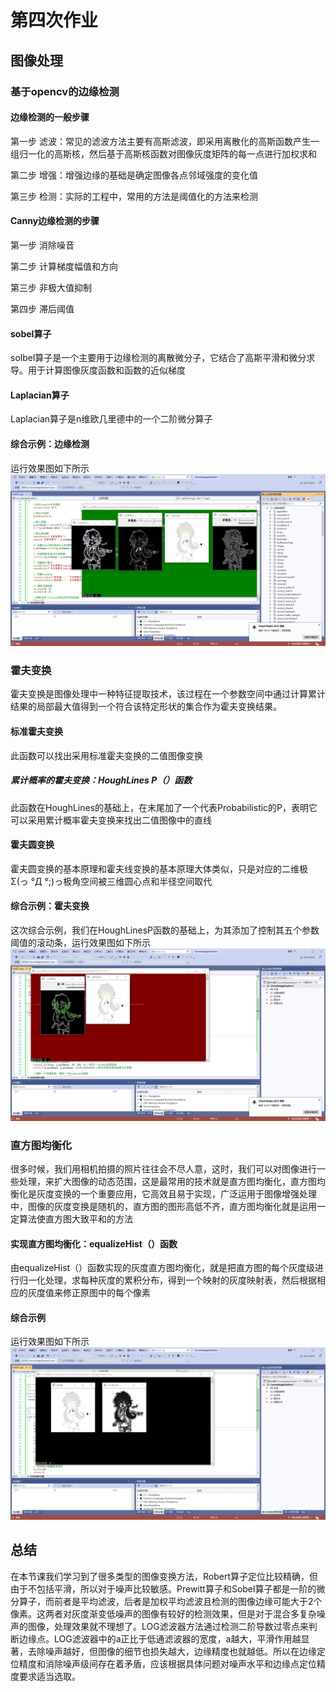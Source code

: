 # 第四次作业
## 图像处理
### 基于opencv的边缘检测
#### 边缘检测的一般步骤
第一步 滤波：常见的滤波方法主要有高斯滤波，即采用离散化的高斯函数产生一组归一化的高斯核，然后基于高斯核函数对图像灰度矩阵的每一点进行加权求和

第二步 增强：增强边缘的基础是确定图像各点邻域强度的变化值

第三步 检测：实际的工程中，常用的方法是阈值化的方法来检测
#### Canny边缘检测的步骤
第一步 消除噪音

第二步 计算梯度幅值和方向

第三步 非极大值抑制

第四步 滞后阈值
#### sobel算子
solbel算子是一个主要用于边缘检测的离散微分子，它结合了高斯平滑和微分求导。用于计算图像灰度函数和函数的近似梯度
#### Laplacian算子
Laplacian算子是n维欧几里德中的一个二阶微分算子
#### 综合示例：边缘检测
运行效果图如下所示
![](github/014.png)
### 霍夫变换
霍夫变换是图像处理中一种特征提取技术，该过程在一个参数空间中通过计算累计结果的局部最大值得到一个符合该特定形状的集合作为霍夫变换结果。
#### 标准霍夫变换
此函数可以找出采用标准霍夫变换的二值图像变换
##### 累计概率的霍夫变换：HoughLines P（）函数
此函数在HoughLines的基础上，在末尾加了一个代表Probabilistic的P，表明它可以采用累计概率霍夫变换来找出二值图像中的直线
#### 霍夫圆变换
霍夫圆变换的基本原理和霍夫线变换的基本原理大体类似，只是对应的二维极Σ(っ °Д °;)っ极角空间被三维圆心点和半径空间取代
#### 综合示例：霍夫变换
这次综合示例，我们在HoughLinesP函数的基础上，为其添加了控制其五个参数阈值的滚动条，运行效果图如下所示
![](github/015.png)
### 直方图均衡化
很多时候，我们用相机拍摄的照片往往会不尽人意，这时，我们可以对图像进行一些处理，来扩大图像的动态范围，这是最常用的技术就是直方图均衡化，直方图均衡化是灰度变换的一个重要应用，它高效且易于实现，广泛运用于图像增强处理中，图像的灰度变换是随机的，直方图的图形高低不齐，直方图均衡化就是运用一定算法使直方图大致平和的方法
#### 实现直方图均衡化：equalizeHist（）函数
由equalizeHist（）函数实现的灰度直方图均衡化，就是把直方图的每个灰度级进行归一化处理，求每种灰度的累积分布，得到一个映射的灰度映射表，然后根据相应的灰度值来修正原图中的每个像素
#### 综合示例
运行效果图如下所示
![](github/016.png)
## 总结
在本节课我们学习到了很多类型的图像变换方法，Robert算子定位比较精确，但由于不包括平滑，所以对于噪声比较敏感。Prewitt算子和Sobel算子都是一阶的微分算子，而前者是平均滤波，后者是加权平均滤波且检测的图像边缘可能大于2个像素。这两者对灰度渐变低噪声的图像有较好的检测效果，但是对于混合多复杂噪声的图像，处理效果就不理想了。LOG滤波器方法通过检测二阶导数过零点来判断边缘点。LOG滤波器中的a正比于低通滤波器的宽度，a越大，平滑作用越显著，去除噪声越好，但图像的细节也损失越大，边缘精度也就越低。所以在边缘定位精度和消除噪声级间存在着矛盾，应该根据具体问题对噪声水平和边缘点定位精度要求适当选取。